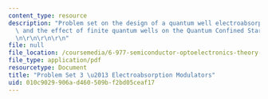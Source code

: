```yaml
---
content_type: resource
description: "Problem set on the design of a quantum well electroabsorption modulator\
  \ and the effect of finite quantum wells on the Quantum Confined Stark Effect. \r\
  \n\r\n\r\n\r\n"
file: null
file_location: /coursemedia/6-977-semiconductor-optoelectronics-theory-and-design-fall-2002/010c9029906ad460509bf2bd05ceaf17_ps3b.pdf
file_type: application/pdf
resourcetype: Document
title: "Problem Set 3 \u2013 Electroabsorption Modulators"
uid: 010c9029-906a-d460-509b-f2bd05ceaf17
---
```

